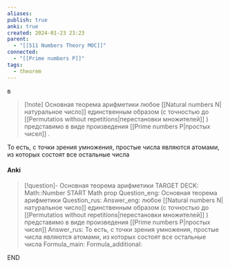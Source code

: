 ```yaml
---
aliases: 
publish: true
anki: true
created: 2024-01-23 23:23
parent:
  - "[[511 Numbers Theory MOC]]"
connected:
  - "[[Prime numbers P]]"
tags:
  - theorem
---
```

в
> [!note] Основная теорема арифметики
любое [[Natural numbers N|натуральное число]]  единственным образом (с точностью до [[Permutatios without repetitions|перестановки множителей]] ) представимо в виде произведения [[Prime numbers P|простых чисел]] .

То есть, с точки зрения умножения, простые числа являются атомами, из которых состоят все остальные числа


#### Anki
> [!question]- Основная теорема арифметики
TARGET DECK: Math::Number 
START
Math prop
Question_eng: Основная теорема арифметики
Question_rus: 
Answer_eng: любое [[Natural numbers N|натуральное число]]  единственным образом (с точностью до [[Permutatios without repetitions|перестановки множителей]] ) представимо в виде произведения [[Prime numbers P|простых чисел]]
Answer_rus: То есть, с точки зрения умножения, простые числа являются атомами, из которых состоят все остальные числа
Formula_main: 
Formula_additional:
<!--ID: 1706041667410-->
END










